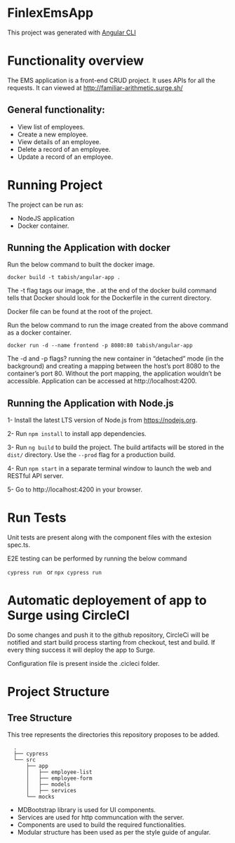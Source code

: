 # FinlexEmsApp

This project was generated with [Angular CLI](https://github.com/angular/angular-cli)

# Functionality overview

The EMS application is a front-end CRUD project. It uses APIs for all the requests. It can viewed at http://familiar-arithmetic.surge.sh/

## General functionality:

- View list of employees.
- Create a new employee.
- View details of an employee.
- Delete a record of an employee.
- Update a record of an employee.

# Running Project

The project can be run as:

- NodeJS application
- Docker container.

## Running the Application with docker

Run the below command to built the docker image.

`docker build -t tabish/angular-app .`

The -t flag tags our image, the . at the end of the docker build command tells that Docker should look for the Dockerfile in the current directory.

Docker file can be found at the root of the project.

Run the below command to run the image created from the above command as a docker container.

`docker run -d --name frontend -p 8080:80 tabish/angular-app`

The -d and -p flags? running the new container in “detached” mode (in the background) and creating a mapping between the host’s port 8080 to the container’s port 80. Without the port mapping, the application wouldn’t be accessible. Application can be accessed at http://localhost:4200.

## Running the Application with Node.js

1- Install the latest LTS version of Node.js from https://nodejs.org.

2- Run `npm install` to install app dependencies.

3- Run `ng build` to build the project. The build artifacts will be stored in the `dist/` directory. Use the `--prod` flag for a production build.

4- Run `npm start` in a separate terminal window to launch the web and RESTful API server.

5- Go to http://localhost:4200 in your browser.

# Run Tests

Unit tests are present along with the component files with the extesion spec.ts.

E2E testing can be performed by running the below command

`cypress run ` or `npx cypress run`

# Automatic deployement of app to Surge using CircleCI

 Do some changes and push it to the github repository, CircleCi will be notified and start build process starting from checkout, test and build. If every thing success it will deploy the app to Surge.

 Configuration file is present inside the .cicleci folder.

# Project Structure

Tree Structure
--------------

This tree represents the directories this repository proposes to be added.

```
  .
  ├── cypress
  └── src
      ├── app
      │   ├── employee-list
      │   ├── employee-form
      │   ├── models
      │   ├── services
      └── mocks
```

- MDBootstrap library is used for UI components.
- Services are used for http communcation with the server.
- Components are used to build the required functionalities.
- Modular structure has been used as per the style guide of angular.

